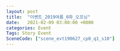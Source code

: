 ```yaml
---
layout: post
title:  "이벤트_2019여름_0화_오프닝"
date:   2021-02-09 03:00:00 +0000
categories: Event
Tags: Story Event
SceneCode: ["scene_evt190627_cp0_q1_s10"]
---
```

